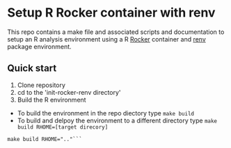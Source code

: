 # Setup R Rocker container with renv

This repo contains a make file and associated scripts and documentation to setup an R analysis environment using a R [Rocker](https://rocker-project.org/) container and [renv](https://rstudio.github.io/renv/articles/renv.html) package environment.

## Quick start

1. Clone repository
2. cd to the 'init-rocker-renv directory'
3. Build the R environment
  + To build the environment in the repo diectory type `make build`
  + To build and delpoy the environment to a different directory type `make build RHOME=[target direcory]`

```git@github.com:phileastbioinf/init-rocker-renv.git
make build RHOME=".."```


